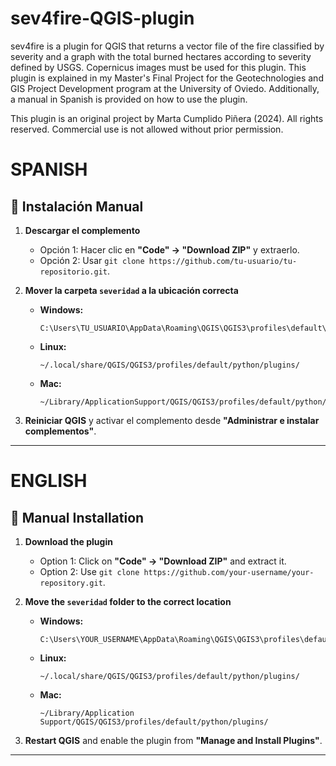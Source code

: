 # sev4fire-QGIS-plugin
sev4fire is a plugin for QGIS that returns a vector file of the fire classified by severity and a graph with the total burned hectares according to severity defined by USGS. Copernicus images must be used for this plugin.
This plugin is explained in my Master's Final Project for the Geotechnologies and GIS Project Development program at the University of Oviedo.
Additionally, a manual in Spanish is provided on how to use the plugin.

This plugin is an original project by Marta Cumplido Piñera (2024). All rights reserved. Commercial use is not allowed without prior permission.

# SPANISH

## 📂 Instalación Manual  
1. **Descargar el complemento**  
   - Opción 1: Hacer clic en **"Code" → "Download ZIP"** y extraerlo.  
   - Opción 2: Usar `git clone https://github.com/tu-usuario/tu-repositorio.git`.  

2. **Mover la carpeta `severidad` a la ubicación correcta**  
   - **Windows:**  
     ```
     C:\Users\TU_USUARIO\AppData\Roaming\QGIS\QGIS3\profiles\default\python\plugins
     ```
   - **Linux:**  
     ```
     ~/.local/share/QGIS/QGIS3/profiles/default/python/plugins/
     ```
   - **Mac:**  
     ```
     ~/Library/ApplicationSupport/QGIS/QGIS3/profiles/default/python/plugins/
     ```

3. **Reiniciar QGIS** y activar el complemento desde **"Administrar e instalar complementos"**.

---

# ENGLISH

## 📂 Manual Installation  
1. **Download the plugin**  
   - Option 1: Click on **"Code" → "Download ZIP"** and extract it.  
   - Option 2: Use `git clone https://github.com/your-username/your-repository.git`.  

2. **Move the `severidad` folder to the correct location**  
   - **Windows:**  
     ```
     C:\Users\YOUR_USERNAME\AppData\Roaming\QGIS\QGIS3\profiles\default\python\plugins
     ```
   - **Linux:**  
     ```
     ~/.local/share/QGIS/QGIS3/profiles/default/python/plugins/
     ```
   - **Mac:**  
     ```
     ~/Library/Application Support/QGIS/QGIS3/profiles/default/python/plugins/
     ```

3. **Restart QGIS** and enable the plugin from **"Manage and Install Plugins"**.

---
